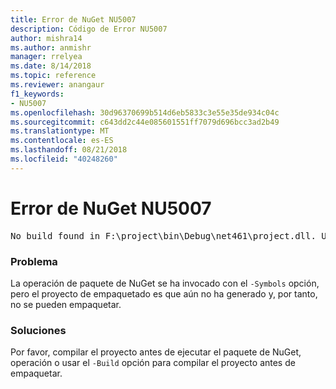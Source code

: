 ```yaml
---
title: Error de NuGet NU5007
description: Código de Error NU5007
author: mishra14
ms.author: anmishr
manager: rrelyea
ms.date: 8/14/2018
ms.topic: reference
ms.reviewer: anangaur
f1_keywords:
- NU5007
ms.openlocfilehash: 30d96370699b514d6eb5833c3e55e35de934c04c
ms.sourcegitcommit: c643dd2c44e085601551ff7079d696bcc3ad2b49
ms.translationtype: MT
ms.contentlocale: es-ES
ms.lasthandoff: 08/21/2018
ms.locfileid: "40248260"
---
```

# <a name="nuget-error-nu5007"></a>Error de NuGet NU5007
<pre>No build found in F:\project\bin\Debug\net461\project.dll. Use the -Build option or build the project.</pre>

### <a name="issue"></a>Problema

La operación de paquete de NuGet se ha invocado con el `-Symbols` opción, pero el proyecto de empaquetado es que aún no ha generado y, por tanto, no se pueden empaquetar.


### <a name="solution"></a>Soluciones

Por favor, compilar el proyecto antes de ejecutar el paquete de NuGet, operación o usar el `-Build` opción para compilar el proyecto antes de empaquetar.

